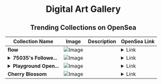<div align="center">

# Digital Art Gallery

## Trending Collections on OpenSea

| Collection Name                       | Image                                                                                     | Description                       | OpenSea Link                                                                                          |
|---------------------------------------|-------------------------------------------------------------------------------------------|-----------------------------------|--------------------------------------------------------------------------------------------------------|
| **flow** | ![Image](https://i.seadn.io/s/raw/files/5446f4c2228cc19c0f02b3394f85463c.jpg?w=500&auto=format?w=200&auto=format) |  | <details><summary>Link</summary>[flow](https://opensea.io/collection/flow-134)</details> |
| **<details><summary>75035's Followe...</summary>75035's Follower</details>** | ![Image](https://i.seadn.io/s/raw/files/19f9f090920392cc3650cbdf4361755b.png?w=500&auto=format?w=200&auto=format) |  | <details><summary>Link</summary>[75035's Follower](https://opensea.io/collection/75035-s-follower)</details> |
| **<details><summary>Playground Open...</summary>Playground Open Ticketing Ecosystem Event 10604</details>** | ![Image](https://i.seadn.io/s/raw/files/ad4b567b5e819f5eb9dc8588aeb6896f.png?w=500&auto=format?w=200&auto=format) |  | <details><summary>Link</summary>[Playground Open Ticketing Ecosystem Event 10604](https://opensea.io/collection/playground-open-ticketing-ecosystem-event-10604)</details> |
| **Cherry Blossom** | ![Image](https://i.seadn.io/s/raw/files/17cf3ca79b5bd1c15a68afb3bd369ded.jpg?w=500&auto=format?w=200&auto=format) |  | <details><summary>Link</summary>[Cherry Blossom](https://opensea.io/collection/cherry-blossom-35)</details> |

</div>